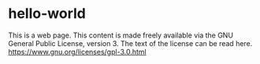 # hello-world
This is a web page.
This content is made freely available via the GNU General Public License, version 3. The text of the license can be read here. https://www.gnu.org/licenses/gpl-3.0.html

